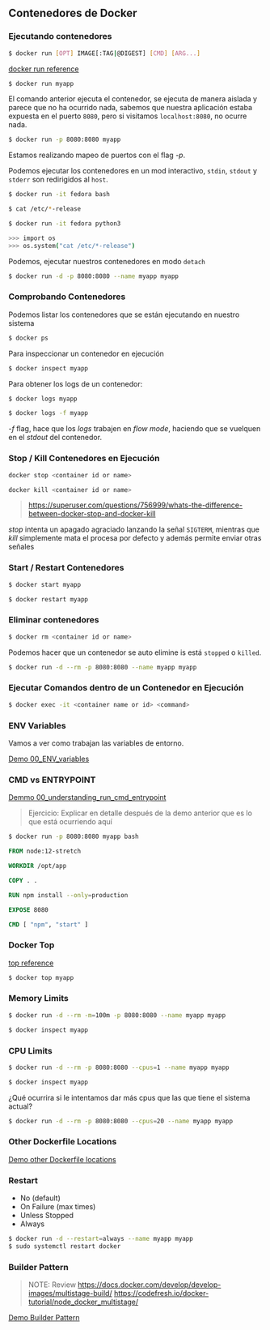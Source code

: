 ## Contenedores de Docker

### Ejecutando contenedores

```bash
$ docker run [OPT] IMAGE[:TAG|@DIGEST] [CMD] [ARG...]
```

[docker run reference](https://docs.docker.com/engine/reference/run/)

```bash
$ docker run myapp
```

El comando anterior ejecuta el contenedor, se ejecuta de manera aislada y parece que no ha ocurrido nada, sabemos que nuestra aplicación estaba expuesta en el puerto `8080`, pero si visitamos `localhost:8080`, no ocurre nada.

```bash
$ docker run -p 8080:8080 myapp
```

Estamos realizando mapeo de puertos con el flag *-p*.

Podemos ejecutar los contenedores en un mod interactivo, `stdin`, `stdout` y `stderr` son redirigidos al `host`.

```bash
$ docker run -it fedora bash

$ cat /etc/*-release
```

```bash
$ docker run -it fedora python3

>>> import os
>>> os.system("cat /etc/*-release")
```

Podemos, ejecutar nuestros contenedores en modo `detach`

```bash
$ docker run -d -p 8080:8080 --name myapp myapp
```

### Comprobando Contenedores

Podemos listar los contenedores que se están ejecutando en nuestro sistema

```bash
$ docker ps
```

Para inspeccionar un contenedor en ejecución

```bash
$ docker inspect myapp
```

Para obtener los logs de un contenedor:

```bash
$ docker logs myapp
```

```bash
$ docker logs -f myapp
```

*-f* flag, hace que los _logs_ trabajen en _flow mode_, haciendo que se vuelquen en el _stdout_ del contenedor. 

### Stop / Kill Contenedores en Ejecución

```bash
docker stop <container id or name>
```

```bash
docker kill <container id or name>
```

> https://superuser.com/questions/756999/whats-the-difference-between-docker-stop-and-docker-kill

_stop_ intenta un apagado agraciado lanzando la señal `SIGTERM`, mientras que _kill_ simplemente mata el procesa por defecto y además permite enviar otras señales

### Start / Restart Contenedores

```bash
$ docker start myapp
```

```bash
$ docker restart myapp
```

### Eliminar contenedores

```bash
$ docker rm <container id or name>
```

Podemos hacer que un contenedor se auto elimine is está `stopped` o `killed`.

```bash
$ docker run -d --rm -p 8080:8080 --name myapp myapp
```

### Ejecutar Comandos dentro de un Contenedor en Ejecución

```bash
$ docker exec -it <container name or id> <command>
```

### ENV Variables 

Vamos a ver como trabajan las variables de entorno.

[Demo 00_ENV_variables](03_docker_containers/00_ENV_variables)


### CMD vs ENTRYPOINT

[Demmo 00_understanding_run_cmd_entrypoint](02_docker/01_images/00_understanding_run_cmd_entrypoint)

> Ejercicio: Explicar en detalle después de la demo anterior que es lo que está ocurriendo aquí

```bash
$ docker run -p 8080:8080 myapp bash
```

```Dockerfile
FROM node:12-stretch

WORKDIR /opt/app

COPY . .

RUN npm install --only=production

EXPOSE 8080

CMD [ "npm", "start" ]
```

### Docker Top

[top reference](https://docs.docker.com/engine/reference/commandline/top/)

```bash
$ docker top myapp
```

### Memory Limits

```bash
$ docker run -d --rm -m=100m -p 8080:8080 --name myapp myapp
```

```bash
$ docker inspect myapp
```

### CPU Limits

```bash
$ docker run -d --rm -p 8080:8080 --cpus=1 --name myapp myapp
```

```bash
$ docker inspect myapp
```

¿Qué ocurrira si le intentamos dar más cpus que las que tiene el sistema actual?

```bash
$ docker run -d --rm -p 8080:8080 --cpus=20 --name myapp myapp
```

### Other Dockerfile Locations

[Demo other Dockerfile locations](03_contenedores/01_otras_localizaciones_dockerfile)

### Restart

* No (default)
* On Failure (max times)
* Unless Stopped
* Always

```bash
$ docker run -d --restart=always --name myapp myapp
$ sudo systemctl restart docker
```

### Builder Pattern

> NOTE: Review https://docs.docker.com/develop/develop-images/multistage-build/
> https://codefresh.io/docker-tutorial/node_docker_multistage/

[Demo Builder Pattern](03_contenedores/02_builder_pattern)